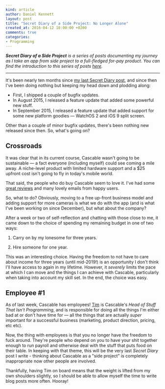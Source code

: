 ```yaml
---
kind: article
author: Daniel Kennett
layout: post
title: "Secret Diary of a Side Project: No Longer Alone"
created_at: 2016-04-12 18:00:00 +0200
comments: true
categories:
- Programming
---
```


***Secret Diary of a Side Project** is a series of posts documenting my journey as I take an app from side project to a full-fledged for-pay product. You can find the introduction to this series of posts [here](/blog/2014/12/secret-diary-of-a-side-project-intro/).*

---

It's been nearly ten months since [my last Secret Diary post](/blog/2015/06/secret-diary-of-a-side-project-part-6/), and since then I've been doing nothing but keeping my head down and plodding along:

- First, I shipped a couple of bugfix updates.
- In August 2015, I released a feature update that added some powerful new stuff.
- In September 2015, I released a feature update that added support for some new platform goodies — WatchOS 2 and iOS 9 split screen. 

Other than a couple of minor bugfix updates, there's been nothing new released since then. So, what's going on? 

## Crossroads

It was clear that in its current course, Cascable wasn't going to be sustainable — a fact everyone (including myself) could see coming a mile away. A niche-level product with limited hardware support and a $25 upfront cost isn't going to fly in today's mobile world. 

That said, the people who do buy Cascable seem to love it. I've had some [great reviews](http://dustinabbott.net/2015/11/killer-apps-cascable-wi-fi-camera-remote/) and many lovely emails from happy users.

So, what to do? Obviously, moving to a free up-front business model and adding support for more cameras is what we do with the app (and is what I've been working on since December), but what about the company?

After a week or two of self-reflection and chatting with those close to me, it came down to the choice of spending my remaining budget in one of two ways: 

1. Carry on by my lonesome for three years.

2. Hire someone for one year.

This was an interesting choice. Having the freedom to not have to care about income for three years (until mid-2019!) is an opportunity I don't think I'll have access to again in my lifetime. However, it *severely* limits the pace at which I can move and the things I can achieve with Cascable, particularly when taking into account my skill set. In the end, the choice was easy.

## Employee #1

As of last week, Cascable has employees! [Tim](http://twitter.com/timkitchener/) is Cascable's *Head of Stuff That Isn't Programming*, and is responsible for doing all the things I'm either bad at or don't have time for — all the things that are actually *super* important for a successful business (marketing, product direction, pricing, etc etc). 

Now, the thing with employees is that you no longer have the freedom to fuck around. They're people who depend on you to have your shit together enough to run payroll and otherwise deal with the stuff that puts food on their table. In keeping with that theme, this will be the very last *Secret Diary* post I write - thinking about Cascable as a "side project" is completely inappropriate now other people are involved.

Thankfully, having Tim on board means that the weight is lifted from my own shoulders slightly, so I should be able to allow myself the time to write blog posts more often. Hooray!


